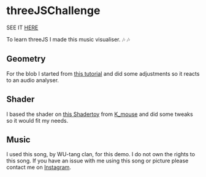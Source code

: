 # threeJSChallenge

SEE IT [HERE](https://threejschallenge.netlify.app/)

To learn threeJS I made this music visualiser. 🎶 🎶 

## Geometry
For the blob I started from [this tutorial](https://steemit.com/utopian-io/@clayjohn/learning-3d-graphics-with-three-js-or-dynamic-geometry) and did some adjustments so it reacts to an audio analyser. 

## Shader
I based the shader on [this Shadertoy](https://www.shadertoy.com/view/llcXW7) from [K_mouse](https://www.shadertoy.com/user/k_mouse) and did some tweaks so it would fit my needs. 

## Music
I used this song, by WU-tang clan, for this demo. I do not own the rights to this song. If you have an issue with me using this song or picture please contact me on [Instagram](https://www.instagram.com/designed_by_lars/).
